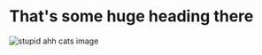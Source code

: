 # That's some huge heading there
![stupid ahh cats image](https://habrastorage.org/getpro/habr/upload_files/69d/0a1/7a2/69d0a17a2a96ecc8406ca5cd12d5d586.jpg)

